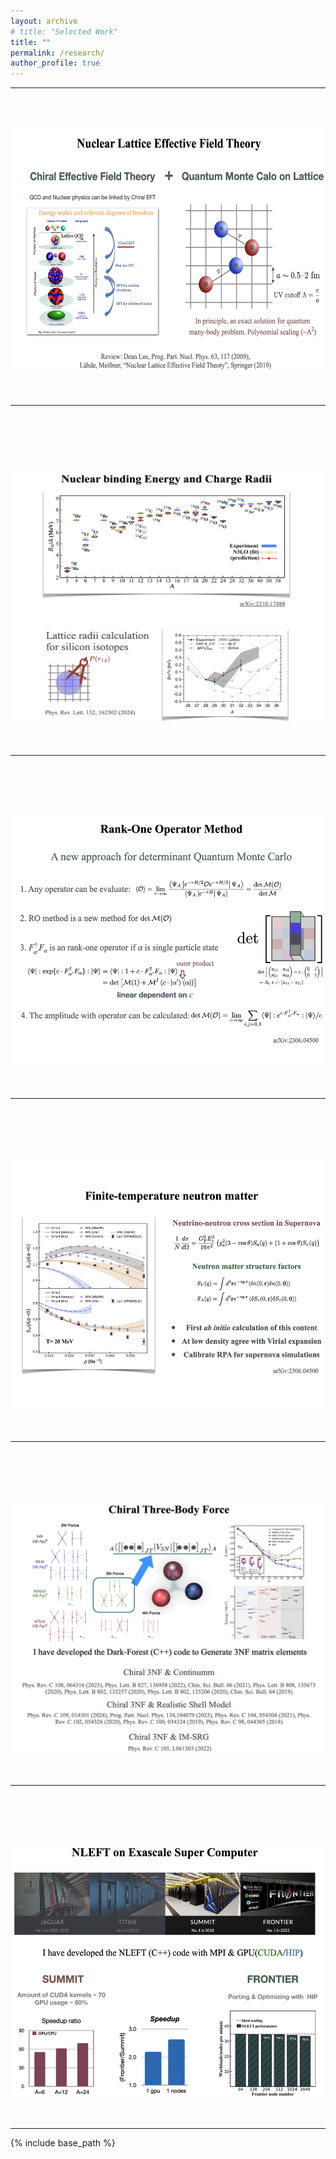 ```yaml
---
layout: archive
# title: "Selected Work"
title: ""
permalink: /research/
author_profile: true
---
```



<!-- <div class="wordwrap"></div> -->
---

<div style="text-align:left;">
<h1 id="work-1"></h1>
<br>
<img src="/files/RS1.png" alt="" width="800" height="400">
</div>

<br>
<br>

---

<div style="text-align:left;">
<h1 id="work-2"> </h1>
<br>
<br>
<br>
<br>
<img src="/files/RS2.png" alt="" width="800" height="400">
</div>

<br>
<br>

---
<div style="text-align:left;">
<h2 id="work-3"> </h2>
<br>
<br>
<br>
<br>
<img src="/files/RS3.png" alt="" width="800" height="400">
</div>

<br>
<br>

---
<div style="text-align:left;">
<h2 id="work-4"> </h2>
<br>
<br>
<br>
<br>
<img src="/files/RS4.png" alt="" width="800" height="400">
</div>

<br>
<br>

---
<div style="text-align:left;">
<h2 id="work-5"> </h2>
<br>
<br>
<br>
<br>
<img src="/files/RS5.png" alt="" width="800" height="400">
</div>

<br>
<br>

---
<div style="text-align:left;">
<h2 id="work-6"> </h2>
<br>
<br>
<br>
<br>
<img src="/files/RS6.png" alt="" width="800" height="400">
</div>

<br>
<br>

---

{% include base_path %}

<!-- <div class="wordwrap">Here are some selected publications </div> -->

<!-- {% for post in site.publications reversed %}
  {% include archive-single.html %}
{% endfor %} -->
